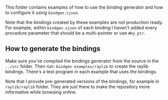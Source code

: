 This folder contains examples of how to use the binding generator and how to configure it using `bindgen.sjson`.

Note that the bindings created by these examples are _not_ production ready. For example, within `bindgen.sjson` of each binding I haven't added every procedure parameter that should be a multi-pointer or use `#by_ptr`.

## How to generate the bindings

Make sure you've compiled the bindings generator from the source in the `../src` folder. Then run:
`bindgen examples/raylib` to create the raylib bindings. There's a test program in each example that uses the bindings.

Note that I provide pre-generated versions of the bindings, for example in `raylib/raylib` folder. They are just there to make the repository more informative while browsing online.